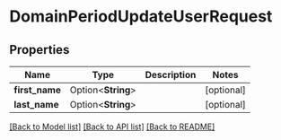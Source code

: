 # DomainPeriodUpdateUserRequest

## Properties

Name | Type | Description | Notes
------------ | ------------- | ------------- | -------------
**first_name** | Option<**String**> |  | [optional]
**last_name** | Option<**String**> |  | [optional]

[[Back to Model list]](./README.md#documentation-for-models) [[Back to API list]](./README.md#documentation-for-api-endpoints) [[Back to README]](../README.md)

